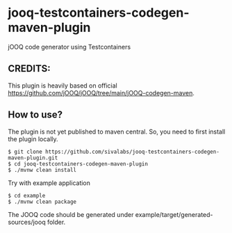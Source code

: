 # jooq-testcontainers-codegen-maven-plugin
jOOQ code generator using Testcontainers

## CREDITS:
This plugin is heavily based on official https://github.com/jOOQ/jOOQ/tree/main/jOOQ-codegen-maven.

## How to use?
The plugin is not yet published to maven central. So, you need to first install the plugin locally.

```shell
$ git clone https://github.com/sivalabs/jooq-testcontainers-codegen-maven-plugin.git
$ cd jooq-testcontainers-codegen-maven-plugin
$ ./mvnw clean install
```

Try with example application

```shell
$ cd example
$ ./mvnw clean package
```

The JOOQ code should be generated under example/target/generated-sources/jooq folder.
